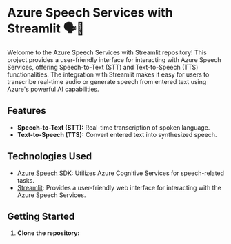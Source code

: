 # Azure Speech Services with Streamlit 🗣️📝

Welcome to the Azure Speech Services with Streamlit repository! This project provides a user-friendly interface for interacting with Azure Speech Services, offering Speech-to-Text (STT) and Text-to-Speech (TTS) functionalities. The integration with Streamlit makes it easy for users to transcribe real-time audio or generate speech from entered text using Azure's powerful AI capabilities.

## Features

- **Speech-to-Text (STT):** Real-time transcription of spoken language.
- **Text-to-Speech (TTS):** Convert entered text into synthesized speech.

## Technologies Used

- [Azure Speech SDK](https://docs.microsoft.com/en-us/azure/cognitive-services/speech-service/overview): Utilizes Azure Cognitive Services for speech-related tasks.
- [Streamlit](https://streamlit.io/): Provides a user-friendly web interface for interacting with the Azure Speech Services.

## Getting Started

1. **Clone the repository:**
   ```bash
